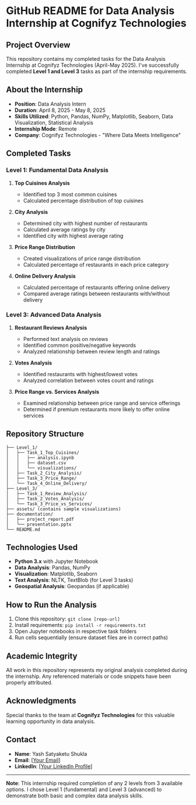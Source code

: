 # GitHub README for Data Analysis Internship at Cognifyz Technologies

## Project Overview
This repository contains my completed tasks for the Data Analysis Internship at Cognifyz Technologies (April-May 2025). I've successfully completed **Level 1 and Level 3** tasks as part of the internship requirements.

## About the Internship
- **Position**: Data Analysis Intern
- **Duration**: April 8, 2025 - May 8, 2025
- **Skills Utilized**: Python, Pandas, NumPy, Matplotlib, Seaborn, Data Visualization, Statistical Analysis
- **Internship Mode**: Remote
- **Company**: Cognifyz Technologies - "Where Data Meets Intelligence"

## Completed Tasks

### Level 1: Fundamental Data Analysis
1. **Top Cuisines Analysis**
   - Identified top 3 most common cuisines
   - Calculated percentage distribution of top cuisines

2. **City Analysis**
   - Determined city with highest number of restaurants
   - Calculated average ratings by city
   - Identified city with highest average rating

3. **Price Range Distribution**
   - Created visualizations of price range distribution
   - Calculated percentage of restaurants in each price category

4. **Online Delivery Analysis**
   - Calculated percentage of restaurants offering online delivery
   - Compared average ratings between restaurants with/without delivery

### Level 3: Advanced Data Analysis
1. **Restaurant Reviews Analysis**
   - Performed text analysis on reviews
   - Identified common positive/negative keywords
   - Analyzed relationship between review length and ratings

2. **Votes Analysis**
   - Identified restaurants with highest/lowest votes
   - Analyzed correlation between votes count and ratings

3. **Price Range vs. Services Analysis**
   - Examined relationship between price range and service offerings
   - Determined if premium restaurants more likely to offer online services

## Repository Structure
```
├── Level_1/
│   ├── Task_1_Top_Cuisines/
│   │   ├── analysis.ipynb
│   │   ├── dataset.csv
│   │   └── visualizations/
│   ├── Task_2_City_Analysis/
│   ├── Task_3_Price_Range/
│   └── Task_4_Online_Delivery/
├── Level_3/
│   ├── Task_1_Review_Analysis/
│   ├── Task_2_Votes_Analysis/
│   └── Task_3_Price_vs_Services/
├── assets/ (contains sample visualizations)
├── documentation/
│   ├── project_report.pdf
│   └── presentation.pptx
└── README.md
```

## Technologies Used
- **Python 3.x** with Jupyter Notebook
- **Data Analysis**: Pandas, NumPy
- **Visualization**: Matplotlib, Seaborn
- **Text Analysis**: NLTK, TextBlob (for Level 3 tasks)
- **Geospatial Analysis**: Geopandas (if applicable)

## How to Run the Analysis
1. Clone this repository: `git clone [repo-url]`
2. Install requirements: `pip install -r requirements.txt`
3. Open Jupyter notebooks in respective task folders
4. Run cells sequentially (ensure dataset files are in correct paths)

## Academic Integrity
All work in this repository represents my original analysis completed during the internship. Any referenced materials or code snippets have been properly attributed.

## Acknowledgments
Special thanks to the team at **Cognifyz Technologies** for this valuable learning opportunity in data analysis.

## Contact
- **Name**: Yash Satyaketu Shukla
- **Email**: [[Your Email](shuklayash215@gmail.com)]
- **LinkedIn**: [[Your LinkedIn Profile](https://www.linkedin.com/in/yash-shukla-81b7a0329/)]

---

**Note**: This internship required completion of any 2 levels from 3 available options. I chose Level 1 (fundamental) and Level 3 (advanced) to demonstrate both basic and complex data analysis skills.
